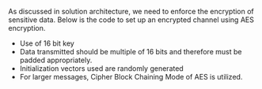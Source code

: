 As discussed in solution architecture, we need to enforce the encryption of sensitive data. Below is the code to set up an encrypted channel using AES encryption.
* Use of 16 bit key
* Data transmitted should be multiple of 16 bits and therefore must be padded appropriately.
* Initialization vectors used are randomly generated
* For larger messages, Cipher Block Chaining Mode of AES is utilized. 